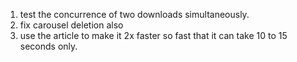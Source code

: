 1. test the concurrence of two downloads simultaneously.
2. fix carousel deletion also
3. use the article to make it 2x faster so fast that it can take 10 to 15 seconds only.